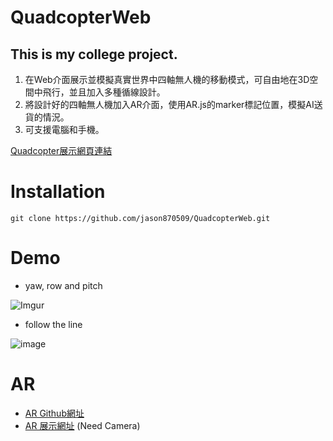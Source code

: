 # QuadcopterWeb

## This is my college project.

1. 在Web介面展示並模擬真實世界中四軸無人機的移動模式，可自由地在3D空間中飛行，並且加入多種循線設計。  
2. 將設計好的四軸無人機加入AR介面，使用AR.js的marker標記位置，模擬AI送貨的情況。  
3. 可支援電腦和手機。

[Quadcopter展示網頁連結](https://jason870509.github.io/QuadcopterWeb/quadcopter.html "link")

# Installation

```
git clone https://github.com/jason870509/QuadcopterWeb.git
```

# Demo

* yaw, row and pitch 

![Imgur](https://github.com/jason870509/QuadcopterWeb/blob/master/others/images/yaw%2C%20row%20and%20pitch.gif)

* follow the line

![image](https://github.com/jason870509/QuadcopterWeb/blob/master/others/images/follow%20the%20line.gif)

# AR

* [AR Github網址](https://github.com/jason870509/QuadcopterAR "link")
* [AR 展示網址](https://jason870509.github.io/QuadcopterAR/AR_copter_final.html "link") (Need Camera)
